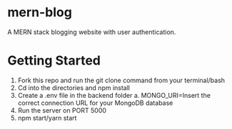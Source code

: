 # mern-blog
A MERN stack blogging website with user authentication. 

# Getting Started
1. Fork this repo and run the git clone <forked repo> command from your terminal/bash
2. Cd into the directories and npm install
3. Create a .env file in the backend folder 
      a. MONGO_URI=Insert the correct connection URL for your MongoDB database
4. Run the server on PORT 5000
5. npm start/yarn start

